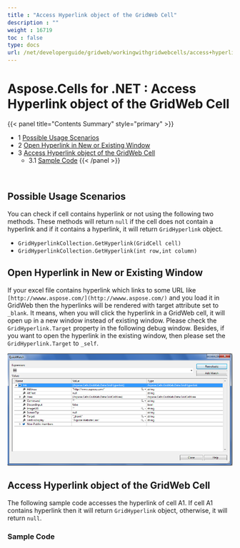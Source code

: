 ```yaml
---
title : "Access Hyperlink object of the GridWeb Cell" 
description : "" 
weight : 16719 
toc : false
type: docs
url: /net/developerguide/gridweb/workingwithgridwebcells/access+hyperlink+object+of+the+gridweb+cell/
---
```


# Aspose.Cells for .NET : Access Hyperlink object of the GridWeb Cell


{{< panel title="Contents Summary" style="primary" >}}
*   1 [Possible Usage Scenarios](#possible-usage-scenarios)
*   2 [Open Hyperlink in New or Existing Window](#open-hyperlink-in-new-or-existing-window)
*   3 [Access Hyperlink object of the GridWeb Cell](#access-hyperlink-object-of-the-gridweb-cell)
    *   3.1 [Sample Code](#sample-code)
{{< /panel >}}
 

 

## Possible Usage Scenarios

You can check if cell contains hyperlink or not using the following two methods. These methods will return `null` if the cell does not contain a hyperlink and if it contains a hyperlink, it will return `GridHyperlink` object.

*   `GridHyperlinkCollection.GetHyperlink(GridCell cell)`
*   `GridHyperlinkCollection.GetHyperlink(int row,int column)`

## Open Hyperlink in New or Existing Window

If your excel file contains hyperlink which links to some URL like `[http://wwww.aspose.com/](http://wwww.aspose.com/)` and you load it in GridWeb then the hyperlinks will be rendered with target attribute set to `_blank`. It means, when you will click the hyperlink in a GridWeb cell, it will open up in a new window instead of existing window. Please check the `GridHyperlink.Target` property in the following debug window. Besides, if you want to open the hyperlink in the existing window, then please set the `GridHyperlink.Target` to `_self`.

![image](5115150.png)

## Access Hyperlink object of the GridWeb Cell

The following sample code accesses the hyperlink of cell A1. If cell A1 contains hyperlink then it will return `GridHyperlink` object, otherwise, it will return `null`.

### Sample Code

